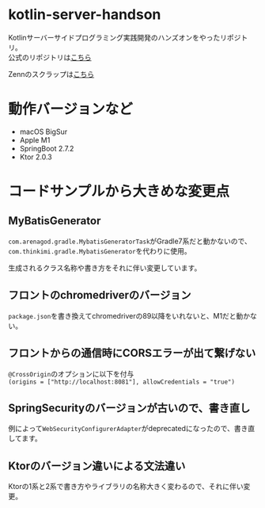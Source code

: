 # kotlin-server-handson

Kotlinサーバーサイドプログラミング実践開発のハンズオンをやったリポジトリ。  
公式のリポジトリは[こちら](https://github.com/n-takehata/kotlin-server-side-programming-practice)

Zennのスクラップは[こちら](https://zenn.dev/okaponta/scraps/578a2e0d0ea343)

# 動作バージョンなど

- macOS BigSur
- Apple M1 
- SpringBoot 2.7.2
- Ktor 2.0.3

# コードサンプルから大きめな変更点

## MyBatisGenerator

`com.arenagod.gradle.MybatisGeneratorTask`がGradle7系だと動かないので、  
`com.thinkimi.gradle.MybatisGenerator`を代わりに使用。

生成されるクラス名称や書き方をそれに伴い変更しています。

## フロントのchromedriverのバージョン

`package.json`を書き換えてchromedriverの89以降をいれないと、M1だと動かない。

## フロントからの通信時にCORSエラーが出て繋げない

`@CrossOrigin`のオプションに以下を付与  
`(origins = ["http://localhost:8081"], allowCredentials = "true")`

## SpringSecurityのバージョンが古いので、書き直し

例によって`WebSecurityConfigurerAdapter`がdeprecatedになったので、書き直してます。

## Ktorのバージョン違いによる文法違い

Ktorの1系と2系で書き方やライブラリの名称大きく変わるので、それに伴い変更。
